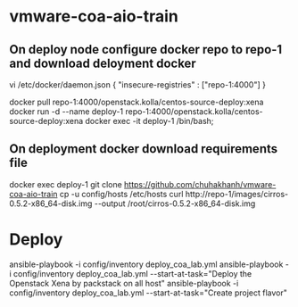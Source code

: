 # vmware-coa-aio-train

## On deploy node configure docker repo to repo-1 and download deloyment docker
 vi /etc/docker/daemon.json
{
  "insecure-registries" : ["repo-1:4000"]
}

docker pull repo-1:4000/openstack.kolla/centos-source-deploy:xena
docker run -d --name deploy-1 repo-1:4000/openstack.kolla/centos-source-deploy:xena
docker exec -it deploy-1 /bin/bash; 

## On deployment docker download requirements file
docker exec deploy-1 git clone https://github.com/chuhakhanh/vmware-coa-aio-train 
cp -u config/hosts /etc/hosts 
curl http://repo-1/images/cirros-0.5.2-x86_64-disk.img --output /root/cirros-0.5.2-x86_64-disk.img 

# Deploy 
ansible-playbook -i config/inventory deploy_coa_lab.yml
ansible-playbook -i config/inventory deploy_coa_lab.yml --start-at-task="Deploy the Openstack Xena by packstack on all host"
ansible-playbook -i config/inventory deploy_coa_lab.yml --start-at-task="Create project flavor"